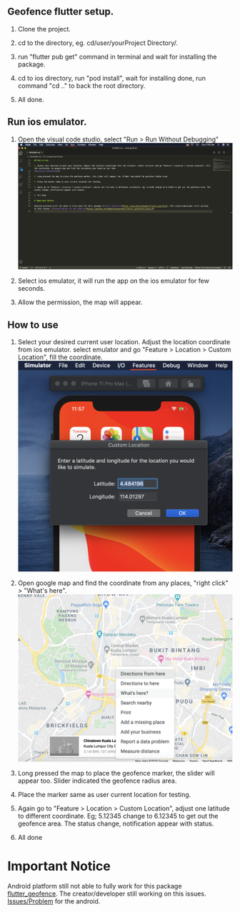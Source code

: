 ## Geofence flutter setup.

1. Clone the project.

2. cd to the directory, eg. cd/user/yourProject Directory/.

3. run "flutter pub get" command in terminal and wait for installing the package.

4. cd to ios directory, run "pod install", wait for installing done, run command "cd .." to back the root directory.

5. All done.


## Run ios emulator.

1. Open the visual code studio, select "Run > Run Without Debugging"
![Run without debugging](https://github.com/Luktm/FlutterGeoFence/blob/master/Documentation/vcs-run-dubuging.png)

2. Select ios emulator, it will run the app on the ios emulator for few seconds.

3. Allow the permission, the map will appear.

## How to use

1. Select your desired current user location. Adjust the location coordinate from ios emulator. select emulator and go "Feature > Location > Custom Location", fill the coordinate. 
![Location Setting](https://github.com/Luktm/FlutterGeoFence/blob/master/Documentation/emulator-custom-location.png)

2. Open google map and find the coordinate from any places, "right click" > "What's here".
![Google Map Coordinate](https://github.com/Luktm/FlutterGeoFence/blob/master/Documentation/google-map-get-coordinate.png)

3. Long pressed the map to place the geofence marker, the slider will appear too. Slider indicated the geofence radius area.

4. Place the marker same as user current location for testing.

5. Again go to "Feature > Location > Custom Location", adjust one latitude to different coordinate. Eg; 5.12345 change to 6.12345 to get out the geofence area. The status change, notification appear with status.

6. All done

# Important Notice

Android platform still not able to fully work for this package [flutter_geofence](https://pub.dev/packages/flutter_geofence). The creator/developer still working on this issues. [Issues/Problem](https://github.com/DwayneCoussement/flutter_geofence/issues/5) for the android.

